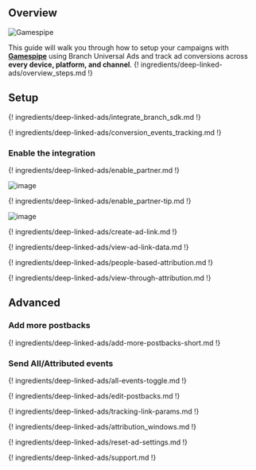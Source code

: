 ## Overview

![Gamespipe](https://cdn.branch.io/branch-assets/ad-partner-manager/386574786681131050/gamesp-1528503092281.png)

This guide will walk you through how to setup your campaigns with **[Gamespipe](http://www.gamespipe.com)** using Branch Universal Ads and track ad conversions across **every device, platform, and channel**. 
{! ingredients/deep-linked-ads/overview_steps.md !}

## Setup

{! ingredients/deep-linked-ads/integrate_branch_sdk.md !}

{! ingredients/deep-linked-ads/conversion_events_tracking.md !}
 
### Enable the integration

{! ingredients/deep-linked-ads/enable_partner.md !}

![image](/img/pages/deep-linked-ads/gamespipe/gamespipe_enable.png)

{! ingredients/deep-linked-ads/enable_partner-tip.md !}

![image](/img/pages/deep-linked-ads/gamespipe/gamespipe_postbacks.png)

{! ingredients/deep-linked-ads/create-ad-link.md !}

{! ingredients/deep-linked-ads/view-ad-link-data.md !}

{! ingredients/deep-linked-ads/people-based-attribution.md !}

{! ingredients/deep-linked-ads/view-through-attribution.md !}

## Advanced

### Add more postbacks

{! ingredients/deep-linked-ads/add-more-postbacks-short.md !}

### Send All/Attributed events

{! ingredients/deep-linked-ads/all-events-toggle.md !}

{! ingredients/deep-linked-ads/edit-postbacks.md !}

{! ingredients/deep-linked-ads/tracking-link-params.md !}

{! ingredients/deep-linked-ads/attribution_windows.md !}

{! ingredients/deep-linked-ads/reset-ad-settings.md !}

{! ingredients/deep-linked-ads/support.md !}
